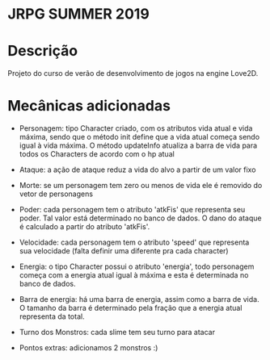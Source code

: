 # JRPG SUMMER 2019

# Descrição
 Projeto do curso de verão de desenvolvimento de jogos na engine Love2D.

# Mecânicas adicionadas
* Personagem: tipo Character criado, com os atributos vida atual e vida máxima, sendo que o método init define que a vida atual começa sendo igual à vida máxima. O método updateInfo atualiza a barra de vida para todos os Characters de acordo com o hp atual

* Ataque: a ação de ataque reduz a vida do alvo a partir de um valor fixo

* Morte: se um personagem tem zero ou menos de vida ele é removido do vetor de personagens 

* Poder: cada personagem tem o atributo 'atkFis' que representa seu poder. Tal valor está determinado no banco de dados. O dano do ataque é calculado a partir do atributo 'atkFis'.

* Velocidade: cada personagem tem o atributo 'speed' que representa sua velocidade (falta definir uma diferente pra cada character)

* Energia: o tipo Character possui o atributo 'energia', todo personagem começa com a energia atual igual à máxima e esta é determinada no banco de dados.

* Barra de energia: há uma barra de energia, assim como a barra de vida. O tamanho da barra é determinado pela fração que a energia atual representa da total.

* Turno dos Monstros: cada slime tem seu turno para atacar

* Pontos extras: adicionamos 2 monstros :)
